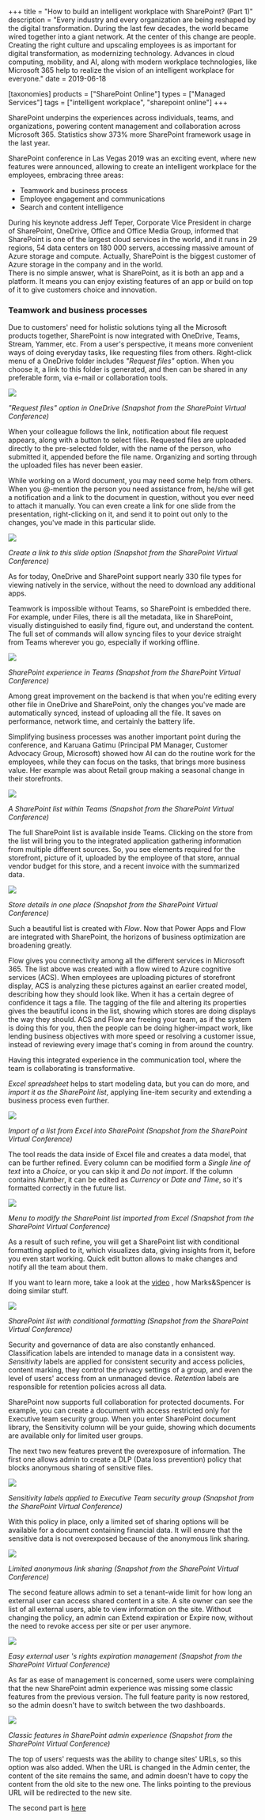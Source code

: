 +++
title = "How to build an intelligent workplace with SharePoint? (Part 1)"
description = "Every industry and every organization are being reshaped by the digital transformation. During the last few decades, the world became wired together into a giant network. At the center of this change are people. Creating the right culture and upscaling employees is as important for digital transformation, as modernizing technology. Advances in cloud computing, mobility, and AI, along with modern workplace technologies, like Microsoft 365 help to realize the vision of an intelligent workplace for everyone."
date = 2019-06-18

[taxonomies]
products = ["SharePoint Online"]
types = ["Managed Services"]
tags = ["intelligent workplace", "sharepoint online"]
+++

SharePoint underpins the experiences across individuals, teams, and
organizations, powering content management and collaboration across
Microsoft 365. Statistics show 373% more SharePoint framework usage in
the last year.

SharePoint conference in Las Vegas 2019 was an exciting event, where new
features were announced, allowing to create an intelligent workplace for
the employees, embracing three areas:

-   Teamwork and business process
-   Employee engagement and communications
-   Search and content intelligence

During his keynote address Jeff Teper, Corporate Vice President in
charge of SharePoint, OneDrive, Office and Office Media Group, informed
that SharePoint is one of the largest cloud services in the world, and
it runs in 29 regions, 54 data centers on 180 000 servers, accessing
massive amount of Azure storage and compute. Actually, SharePoint is the
biggest customer of Azure storage in the company and in the world.\
There is no simple answer, what is SharePoint, as it is both an app and
a platform. It means you can enjoy existing features of an app or build
on top of it to give customers choice and innovation.

### Teamwork and business processes

Due to customers' need for holistic solutions tying all the Microsoft
products together, SharePoint is now integrated with OneDrive, Teams,
Stream, Yammer, etc. From a user's perspective, it means more convenient
ways of doing everyday tasks, like requesting files from others.
Right-click menu of a OneDrive folder includes *"Request files"* option.
When you choose it, a link to this folder is generated, and then can be
shared in any preferable form, via e-mail or collaboration tools.

![](https://o365hq.com/images/382.png)

*"Request files" option in OneDrive (Snapshot from the SharePoint
Virtual Conference)*

When your colleague follows the link, notification about file request
appears, along with a button to select files. Requested files are
uploaded directly to the pre-selected folder, with the name of the
person, who submitted it, appended before the file name. Organizing and
sorting through the uploaded files has never been easier.

While working on a Word document, you may need some help from others.
When you @-mention the person you need assistance from, he/she will get
a notification and a link to the document in question, without you ever
need to attach it manually. You can even create a link for one slide
from the presentation, right-clicking on it, and send it to point out
only to the changes, you've made in this particular slide.

![](https://o365hq.com/images/392.png)

*Create a link to this slide option (Snapshot from the SharePoint
Virtual Conference)*

As for today, OneDrive and SharePoint support nearly 330 file types for
viewing natively in the service, without the need to download any
additional apps.

Teamwork is impossible without Teams, so SharePoint is embedded there.
For example, under Files, there is all the metadata, like in SharePoint,
visually distinguished to easily find, figure out, and understand the
content. The full set of commands will allow syncing files to your
device straight from Teams wherever you go, especially if working
offline.

![](https://o365hq.com/images/390.png)

*SharePoint experience in Teams (Snapshot from the SharePoint Virtual
Conference)*

Among great improvement on the backend is that when you're editing every
other file in OneDrive and SharePoint, only the changes you've made are
automatically synced, instead of uploading all the file. It saves on
performance, network time, and certainly the battery life.

Simplifying business processes was another important point during the
conference, and Karuana Gatimu (Principal PM Manager, Customer Advocacy
Group, Microsoft) showed how AI can do the routine work for the
employees, while they can focus on the tasks, that brings more business
value. Her example was about Retail group making a seasonal change in
their storefronts.

![](https://o365hq.com/images/383.png)

*A SharePoint list within Teams (Snapshot from the SharePoint Virtual
Conference)*

The full SharePoint list is available inside Teams. Clicking on the
store from the list will bring you to the integrated application
gathering information from multiple different sources. So, you see
elements required for the storefront, picture of it, uploaded by the
employee of that store, annual vendor budget for this store, and a
recent invoice with the summarized data.

![](https://o365hq.com/images/384.png)

*Store details in one place (Snapshot from the SharePoint Virtual
Conference)*

Such a beautiful list is created with *Flow*. Now that Power Apps and
Flow are integrated with SharePoint, the horizons of business
optimization are broadening greatly.

Flow gives you connectivity among all the different services in
Microsoft 365. The list above was created with a flow wired to Azure
cognitive services (ACS). When employees are uploading pictures
of storefront display, ACS is analyzing these pictures against
an earlier created model, describing how they should look like. When it
has a certain degree of confidence it tags a file. The tagging of the
file and altering its properties gives the beautiful icons in the list,
showing which stores are doing displays the way they should.
ACS and Flow are freeing your team, as if the system is doing
this for you, then the people can be doing higher-impact work, like
lending business objectives with more speed or resolving a customer
issue, instead of reviewing every image that's coming in from around the
country.

Having this integrated experience in the communication tool, where the
team is collaborating is transformative.

*Excel spreadsheet* helps to start modeling data, but you can do more,
and *import it as the SharePoint list*, applying line-item security and
extending a business process even further.

![](https://o365hq.com/images/381.png)

*Import of a list from Excel into SharePoint (Snapshot from the
SharePoint Virtual Conference)*

The tool reads the data inside of Excel file and creates a data model,
that can be further refined. Every column can be modified form a *Single
line of text* into a *Choice*, or you can skip it and *Do not import*.
If the column contains *Number*, it can be edited as *Currency* or *Date
and Time*, so it's formatted correctly in the future list.

![](https://o365hq.com/images/385.png)

*Menu to modify the SharePoint list imported from Excel (Snapshot from
the SharePoint Virtual Conference)*

As a result of such refine, you will get a SharePoint list with
conditional formatting applied to it, which visualizes data, giving
insights from it, before you even start working. Quick edit button
allows to make changes and notify all the team about them.

If you want to learn more, take a look at the
[video](https://customers.microsoft.com/en-gb/story/marks-and-spencer-microsoft)
, how Marks&Spencer is doing similar stuff.

![](https://o365hq.com/images/387.png)

*SharePoint list with conditional formatting (Snapshot from the
SharePoint Virtual Conference)*

Security and governance of data are also constantly enhanced.
Classification labels are intended to manage data in a consistent way.
*Sensitivity* labels are applied for consistent security and access
policies, content marking, they control the privacy settings of a group,
and even the level of users' access from an unmanaged device.
*Retention* labels are responsible for retention policies across all
data.

SharePoint now supports full collaboration for protected documents. For
example, you can create a document with access restricted only for
Executive team security group. When you enter SharePoint document
library, the Sensitivity column will be your guide, showing which
documents are available only for limited user groups.

The next two new features prevent the overexposure of information. The
first one allows admin to create a DLP (Data loss prevention)
policy that blocks anonymous sharing of sensitive files.

![](https://o365hq.com/images/389.png)

*Sensitivity labels applied to Executive Team security group (Snapshot
from the SharePoint Virtual Conference)*

With this policy in place, only a limited set of sharing options will be
available for a document containing financial data. It will ensure that
the sensitive data is not overexposed because of the anonymous link
sharing.

![](https://o365hq.com/images/388.png)

*Limited anonymous link sharing (Snapshot from the SharePoint Virtual
Conference)*

The second feature allows admin to set a tenant-wide limit for how long
an external user can access shared content in a site. A site owner can
see the list of all external users, able to view information on the
site. Without changing the policy, an admin can Extend expiration or
Expire now, without the need to revoke access per site or per user
anymore.

![](https://o365hq.com/images/386.png)

*Easy external user 's rights expiration management (Snapshot from the
SharePoint Virtual Conference)*

As far as ease of management is concerned, some users were complaining
that the new SharePoint admin experience was missing some classic
features from the previous version. The full feature parity is now
restored, so the admin doesn't have to switch between the two
dashboards.

![](https://o365hq.com/images/391.png)

*Classic features in SharePoint admin experience (Snapshot from the
SharePoint Virtual Conference)*

The top of users' requests was the ability to change sites'
URLs, so this option was also added. When the URL is
changed in the Admin center, the content of the site remains the same,
and admin doesn't have to copy the content from the old site to the new
one. The links pointing to the previous URL will be redirected
to the new site.

The second part is
[here](https://o365hq.com/blog/how-to-build-an-intelligent-workplace-with-sharepoint-part-2)